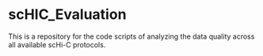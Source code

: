 # scHIC_Evaluation
This is a repository for the code scripts of analyzing the data quality across all available scHi-C protocols.
